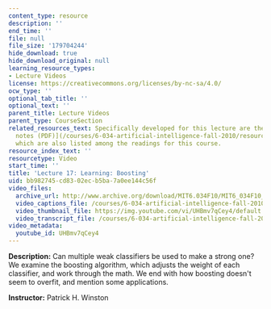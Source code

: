 ```yaml
---
content_type: resource
description: ''
end_time: ''
file: null
file_size: '179704244'
hide_download: true
hide_download_original: null
learning_resource_types:
- Lecture Videos
license: https://creativecommons.org/licenses/by-nc-sa/4.0/
ocw_type: ''
optional_tab_title: ''
optional_text: ''
parent_title: Lecture Videos
parent_type: CourseSection
related_resources_text: Specifically developed for this lecture are the [boosting
  notes (PDF)](/courses/6-034-artificial-intelligence-fall-2010/resources/mit6_034f10_boosting),
  which are also listed among the readings for this course.
resource_index_text: ''
resourcetype: Video
start_time: ''
title: 'Lecture 17: Learning: Boosting'
uid: bb982745-cd83-02ec-b5ba-7a0ee144c56f
video_files:
  archive_url: http://www.archive.org/download/MIT6.034F10/MIT6_034F10_lec17_300k.mp4
  video_captions_file: /courses/6-034-artificial-intelligence-fall-2010/23557cfb6520546cb42b6b6e1d85fab1_UHBmv7qCey4.vtt
  video_thumbnail_file: https://img.youtube.com/vi/UHBmv7qCey4/default.jpg
  video_transcript_file: /courses/6-034-artificial-intelligence-fall-2010/253a7f25bca8bb092ad09ccee848a0a3_UHBmv7qCey4.pdf
video_metadata:
  youtube_id: UHBmv7qCey4
---
```


**Description:** Can multiple weak classifiers be used to make a strong one? We examine the boosting algorithm, which adjusts the weight of each classifier, and work through the math. We end with how boosting doesn't seem to overfit, and mention some applications.

**Instructor:** Patrick H. Winston

